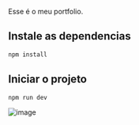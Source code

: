 Esse é o meu portfolio.

## Instale as dependencias

```bash
npm install
```

## Iniciar o projeto
```bash
npm run dev
```
![image](https://github.com/alvarosantoscwb/Portfolio/assets/78945827/b406b635-a3db-4896-8f7c-9b2ed3179525)

